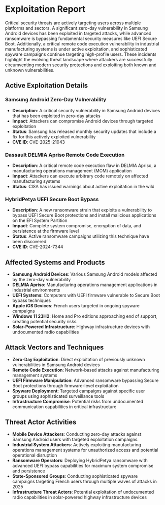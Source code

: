 # Exploitation Report

Critical security threats are actively targeting users across multiple platforms and sectors. A significant zero-day vulnerability in Samsung Android devices has been exploited in targeted attacks, while advanced ransomware is bypassing fundamental security measures like UEFI Secure Boot. Additionally, a critical remote code execution vulnerability in industrial manufacturing systems is under active exploitation, and sophisticated spyware campaigns continue targeting high-profile users. These incidents highlight the evolving threat landscape where attackers are successfully circumventing modern security protections and exploiting both known and unknown vulnerabilities.

## Active Exploitation Details

### Samsung Android Zero-Day Vulnerability
- **Description**: A critical security vulnerability in Samsung Android devices that has been exploited in zero-day attacks
- **Impact**: Attackers can compromise Android devices through targeted exploitation
- **Status**: Samsung has released monthly security updates that include a fix for this actively exploited vulnerability
- **CVE ID**: CVE-2025-21043

### Dassault DELMIA Apriso Remote Code Execution
- **Description**: A critical remote code execution flaw in DELMIA Apriso, a manufacturing operations management (MOM) application
- **Impact**: Attackers can execute arbitrary code remotely on affected manufacturing systems
- **Status**: CISA has issued warnings about active exploitation in the wild

### HybridPetya UEFI Secure Boot Bypass
- **Description**: A new ransomware strain that exploits a vulnerability to bypass UEFI Secure Boot protections and install malicious applications on the EFI System Partition
- **Impact**: Complete system compromise, encryption of data, and persistence at the firmware level
- **Status**: Active ransomware campaigns utilizing this technique have been discovered
- **CVE ID**: CVE-2024-7344

## Affected Systems and Products

- **Samsung Android Devices**: Various Samsung Android models affected by the zero-day vulnerability
- **DELMIA Apriso**: Manufacturing operations management applications in industrial environments
- **UEFI Systems**: Computers with UEFI firmware vulnerable to Secure Boot bypass techniques
- **Apple iOS Devices**: French users targeted in ongoing spyware campaigns
- **Windows 11 23H2**: Home and Pro editions approaching end of support, creating potential security risks
- **Solar-Powered Infrastructure**: Highway infrastructure devices with undocumented radio capabilities

## Attack Vectors and Techniques

- **Zero-Day Exploitation**: Direct exploitation of previously unknown vulnerabilities in Samsung Android devices
- **Remote Code Execution**: Network-based attacks against manufacturing management systems
- **UEFI Firmware Manipulation**: Advanced ransomware bypassing Secure Boot protections through firmware-level exploitation
- **Spyware Deployment**: Targeted campaigns against specific user groups using sophisticated surveillance tools
- **Infrastructure Compromise**: Potential risks from undocumented communication capabilities in critical infrastructure

## Threat Actor Activities

- **Mobile Device Attackers**: Conducting zero-day attacks against Samsung Android users with targeted exploitation campaigns
- **Industrial System Attackers**: Actively exploiting manufacturing operations management systems for unauthorized access and potential operational disruption
- **Ransomware Operators**: Deploying HybridPetya ransomware with advanced UEFI bypass capabilities for maximum system compromise and persistence
- **State-Sponsored Groups**: Conducting sophisticated spyware campaigns targeting French users through multiple waves of attacks in 2025
- **Infrastructure Threat Actors**: Potential exploitation of undocumented radio capabilities in solar-powered highway infrastructure devices